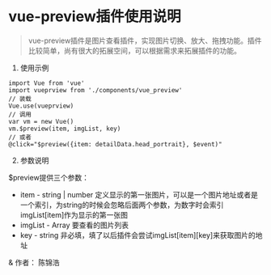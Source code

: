 # vue-preview插件使用说明
> vue-preview插件是图片查看插件，实现图片切换、放大、拖拽功能。插件比较简单，尚有很大的拓展空间，可以根据需求来拓展插件的功能。

1. 使用示例

~~~
import Vue from 'vue'
import vueprview from './components/vue_preview'
// 装载
Vue.use(vueprview)
// 调用
var vm = new Vue()
vm.$preview(item, imgList, key)
// 或者
@click="$preview({item: detailData.head_portrait}, $event)"
~~~

2. 参数说明

$preview提供三个参数：
   * item - string | number  定义显示的第一张图片，可以是一个图片地址或者是一个索引，为string的时候会忽略后面两个参数，为数字时会索引imgList[item]作为显示的第一张图
   * imgList - Array 要查看的图片列表
   * key - string 非必填，填了以后插件会尝试imgList[item][key]来获取图片的地址


& 作者： 陈锦浩